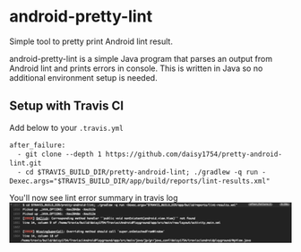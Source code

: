# android-pretty-lint
Simple tool to pretty print Android lint result.

android-pretty-lint is a simple Java program that parses an output from Android lint and prints
errors in console. This is written in Java so no additional environment setup is needed.

## Setup with Travis CI
Add below to your `.travis.yml`

```
after_failure:
  - git clone --depth 1 https://github.com/daisy1754/pretty-android-lint.git
  - cd $TRAVIS_BUILD_DIR/pretty-android-lint; ./gradlew -q run -Dexec.args="$TRAVIS_BUILD_DIR/app/build/reports/lint-results.xml"
```

You'll now see lint error summary in travis log
![TravisOutput](screenshots/travisci_20170912.png)
